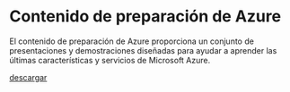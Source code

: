 <div>
<h1>Contenido de preparaci&oacute;n de Azure</h1>
<p>El contenido de preparaci&oacute;n de Azure proporciona un conjunto de presentaciones y demostraciones dise&ntilde;adas para ayudar a aprender las &uacute;ltimas caracter&iacute;sticas y servicios de Microsoft Azure.</p>
<p><a href="http://go.microsoft.com/fwlink/p/?LinkId=331133" class="solution-cta-link light-font arrowbtn green">descargar</a></p>
</div>

